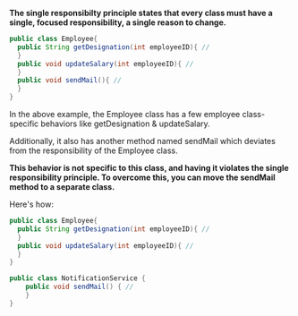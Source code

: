 **The single responsibilty principle states that every class must have a single, focused responsibility, a single reason to change.**

```java
public class Employee{
  public String getDesignation(int employeeID){ // 
  }
  public void updateSalary(int employeeID){ // 
  }
  public void sendMail(){ // 
  }
}
```
In the above example, the Employee class has a few employee class-specific behaviors like getDesignation & updateSalary.

Additionally, it also has another method named sendMail which deviates from the responsibility of the Employee class.

**This behavior is not specific to this class, and having it violates the single responsibility principle. To overcome this, you can move the sendMail method to a separate class.**

Here's how:

```java
public class Employee{
  public String getDesignation(int employeeID){ // 
  }
  public void updateSalary(int employeeID){ // 
  }
}

public class NotificationService {
    public void sendMail() { // 
    }
}
```